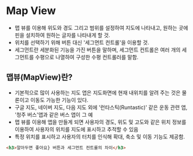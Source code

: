 # Map View
 - 맵 뷰를 이용해 위도와 경도 그리고 범위를 설정하여 지도에 나타내고, 원하는 곳에 핀을 설치하여 원하는 글자를 나타내게 할 것.
 - 위치를 선택하기 위해 버튼 대신 '세그먼트 컨트롤'을 이용할 것.
 - 세그먼트란 세분화된 기능을 가진 버튼을 말하며, 세그먼트 컨트롤은 여러 개의 세그먼트를 수평으로 나열하여 구성한 수평 컨트롤러를 말함.
 
 ## 맵뷰(MapView)란?
 - 기본적으로 많이 사용하는 지도 앱은 지도화면에 현재 내위치를 알려 주는 것은 물론이고 이동도 가능한 기능이 있다.
 - 구글 지도, 네이버 지도, 다음 지도 외에 '런타스틱(Runtastic)' 같은 운동 관련 앱, '청주 버스'앱과 같은 버스 앱이 그 예
 - 맵 뷰를 이용해 앱을 만들게 되면 사용자의 경도, 위도 및 고도와 같은 위치 정보를 이용하여 사용자의 위치를 지도에 표시하고 추적할 수 있음
 - 특정 위치를 표시하고 사용자의 터치를 인식해 확대, 축소 및 이동 기능도 제공함.
 
 ~~~HTML
<h3>알아두면 좋아요} 버튼과 세그먼트 컨트롤의 차이</h3>
 
 ~~~
 
